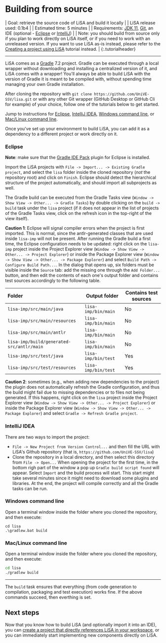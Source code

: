 # Building from source 

| <name>Goal:</name> retrieve the source code of LiSA and build it locally |
| <name>LiSA release used:</name> 0.1b4 |
| <name>Estimated time:</name> 5 minutes |
| <name>Requirements:</name> [JDK 11](https://www.oracle.com/it/java/technologies/javase/jdk11-archive-downloads.html), [Git](https://git-scm.com/downloads), an IDE (optional - [Eclipse](https://www.eclipse.org/downloads/) or [IntelliJ](https://www.jetbrains.com/idea/download/)) |
| <name>Note:</name> you should build from source only if you plan to work directly on LiSA itself, or if you need to work with an unreleased version. If you want to use LiSA as-is instead, please refer to the [Creating a project using LiSA](maven-dependency.md) tutorial instead. |
{:.tutorialheader}

----

LiSA comes as a [Gradle](https://gradle.org/) 7.2 project. Gradle can be executed through a local wrapper without downloading and installing a centralized version of it, and LiSA comes with a wrapper! You'll always be able to build LiSA with the version of Gradle it is meant to be compiled with, without spending time managing your own Gradle installation.

After cloning the repository with `git clone https://github.com/UniVE-SSV/lisa.git` or with any other Git wrapper (GitHub Desktop or GitHub Cli for example) of your choice, follow one of the tutorials below to get started. 

Jump to instructions for [Eclipse](#eclipse), [IntelliJ IDEA](#intellij-idea), [Windows command line](#windows-command-line), or [Mac/Linux command line](#maclinux-command-line).

Once you've set up your environment to build LiSA, you can add it as a dependency to a different project or work directly on it.

### Eclipse

**Note**: make sure that the [Gradle IDE Pack](https://marketplace.eclipse.org/content/gradle-ide-pack) plugin for Eclipse is installed.

Import the LiSA projects with `File -> Import... -> Existing Gradle project`, and select the `lisa` folder inside the cloned repository (*not* the repository root) and click on `Finish`. Eclipse should detect the hierarchical structure of the project automatically, and should import all subprojects as well.

The Gradle build can be executed from the Gradle Tasks view (`Window -> Show View -> Other... -> Gradle Tasks`) by double clicking on the `build -> build` task under the `lisa` project (if it does not appear in the list of projects of the Gradle Tasks view, click on the refresh icon in the top-right of the view itself).

**Caution 1**: Eclipse will signal compiler errors when the project is first imported. This is normal, since the antlr-generated classes that are used inside `lisa-imp` will not be present. After running the Gradle build a first time, the Eclipse configuration needs to be updated: right click on the `lisa-imp` project inside the Project Explorer view (`Window -> Show View -> Other... -> Project Explorer`) or inside the Package Explorer view (`Window -> Show View -> Other... -> Package Explorer`) and select `Build Path -> Configure Build Path...`. In the dialog that opens up, six folders must be visible inside the `Source` tab: add the missing one through the `Add Folder...` button, and then edit the contents of each one's output folder and contains test sources accordingly to the following table.

| Folder | Output folder | Contains test sources |
| :-- | - | - |
| `lisa-imp/src/main/java` | `lisa-imp/bin/main` | No |
| `lisa-imp/src/main/resources` | `lisa-imp/bin/main` | No |
| `lisa-imp/src/main/antlr` | `lisa-imp/bin/main` | No |
| `lisa-imp/build/generated-src/antlr/main` | `lisa-imp/bin/main` | No |
| `lisa-imp/src/test/java` | `lisa-imp/bin/test` | Yes |
| `lisa-imp/src/test/resources` | `lisa-imp/bin/test` | Yes |

**Caution 2**: sometimes (e.g., when adding new dependencies to the project) the plugin does not automatically refresh the Gradle configuration, and thus the build might fail due to missing dependencies or to files not being generated. If this happens, right click on the `lisa` project inside the Project Explorer view (`Window -> Show View -> Other... -> Project Explorer`) or inside the Package Explorer view (`Window -> Show View -> Other... -> Package Explorer`) and select `Gradle -> Refresh Gradle project`.

### IntelliJ IDEA

There are two ways to import the project:
* `File -> New Project from Version Control...` and then fill the URL with LiSA's Github repository (that is, `https://github.com/UniVE-SSV/lisa`)
* Clone the repository in a local directory, and then select this directory from `File -> Open...`
When opening the project for the first time, in the bottom righ part of the window a pop up `Gradle build script found` will appear. Select `Import` and the build process will start. This start might take several minutes since it might need to download some plugins and libraries. At the end, the project will compile correctly and all the Gradle tasks can be run.

### Windows command line

Open a terminal window inside the folder where you cloned the repository, and then execute:
```batch
cd lisa
.\gradlew.bat build
```

### Mac/Linux command line

Open a terminal window inside the folder where you cloned the repository, and then execute:
```bash
cd lisa
./gradlew build
```

----

The `build` task ensures that everything (from code generation to compilation, packaging and test execution) works fine. If the above commands succeed, then everthing is set.

## Next steps

Now that you know how to build LiSA (and optionally import it into an IDE), you can [create a project that directly references LiSA in your workspace](project-dependency.md), or you can immediately start implementing new components directly on LiSA.


